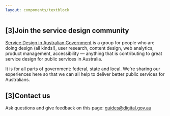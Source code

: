```yaml
---
layout: components/textblock
---
```


## [3]Join the service design community
[Service Design in Australian Government](https://groups.google.com/a/digital.gov.au/forum/#!forum/service-design-in-australian-government) is a group for people who are doing design (all kinds!), user research, content design, web analytics, product management, accessibility — anything that is contributing to great service design for public services in Australia.

It is for all parts of government: federal, state and local. We're sharing our experiences here so that we can all help to deliver better public services for Australians.

## [3]Contact us
Ask questions and give feedback on this page: [guides@digital.gov.au](mailto:guides@digital.gov.au)
